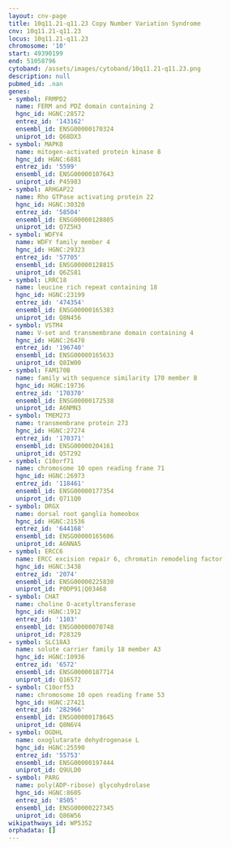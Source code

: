 ```yaml
---
layout: cnv-page
title: 10q11.21-q11.23 Copy Number Variation Syndrome
cnv: 10q11.21-q11.23
locus: 10q11.21-q11.23
chromosome: '10'
start: 49390199
end: 51058796
cytoband: /assets/images/cytoband/10q11.21-q11.23.png
description: null
pubmed_id: .nan
genes:
- symbol: FRMPD2
  name: FERM and PDZ domain containing 2
  hgnc_id: HGNC:28572
  entrez_id: '143162'
  ensembl_id: ENSG00000170324
  uniprot_id: Q68DX3
- symbol: MAPK8
  name: mitogen-activated protein kinase 8
  hgnc_id: HGNC:6881
  entrez_id: '5599'
  ensembl_id: ENSG00000107643
  uniprot_id: P45983
- symbol: ARHGAP22
  name: Rho GTPase activating protein 22
  hgnc_id: HGNC:30320
  entrez_id: '58504'
  ensembl_id: ENSG00000128805
  uniprot_id: Q7Z5H3
- symbol: WDFY4
  name: WDFY family member 4
  hgnc_id: HGNC:29323
  entrez_id: '57705'
  ensembl_id: ENSG00000128815
  uniprot_id: Q6ZS81
- symbol: LRRC18
  name: leucine rich repeat containing 18
  hgnc_id: HGNC:23199
  entrez_id: '474354'
  ensembl_id: ENSG00000165383
  uniprot_id: Q8N456
- symbol: VSTM4
  name: V-set and transmembrane domain containing 4
  hgnc_id: HGNC:26470
  entrez_id: '196740'
  ensembl_id: ENSG00000165633
  uniprot_id: Q8IW00
- symbol: FAM170B
  name: family with sequence similarity 170 member B
  hgnc_id: HGNC:19736
  entrez_id: '170370'
  ensembl_id: ENSG00000172538
  uniprot_id: A6NMN3
- symbol: TMEM273
  name: transmembrane protein 273
  hgnc_id: HGNC:27274
  entrez_id: '170371'
  ensembl_id: ENSG00000204161
  uniprot_id: Q5T292
- symbol: C10orf71
  name: chromosome 10 open reading frame 71
  hgnc_id: HGNC:26973
  entrez_id: '118461'
  ensembl_id: ENSG00000177354
  uniprot_id: Q711Q0
- symbol: DRGX
  name: dorsal root ganglia homeobox
  hgnc_id: HGNC:21536
  entrez_id: '644168'
  ensembl_id: ENSG00000165606
  uniprot_id: A6NNA5
- symbol: ERCC6
  name: ERCC excision repair 6, chromatin remodeling factor
  hgnc_id: HGNC:3438
  entrez_id: '2074'
  ensembl_id: ENSG00000225830
  uniprot_id: P0DP91|Q03468
- symbol: CHAT
  name: choline O-acetyltransferase
  hgnc_id: HGNC:1912
  entrez_id: '1103'
  ensembl_id: ENSG00000070748
  uniprot_id: P28329
- symbol: SLC18A3
  name: solute carrier family 18 member A3
  hgnc_id: HGNC:10936
  entrez_id: '6572'
  ensembl_id: ENSG00000187714
  uniprot_id: Q16572
- symbol: C10orf53
  name: chromosome 10 open reading frame 53
  hgnc_id: HGNC:27421
  entrez_id: '282966'
  ensembl_id: ENSG00000178645
  uniprot_id: Q8N6V4
- symbol: OGDHL
  name: oxoglutarate dehydrogenase L
  hgnc_id: HGNC:25590
  entrez_id: '55753'
  ensembl_id: ENSG00000197444
  uniprot_id: Q9ULD0
- symbol: PARG
  name: poly(ADP-ribose) glycohydrolase
  hgnc_id: HGNC:8605
  entrez_id: '8505'
  ensembl_id: ENSG00000227345
  uniprot_id: Q86W56
wikipathways_id: WP5352
orphadata: []
---
```

